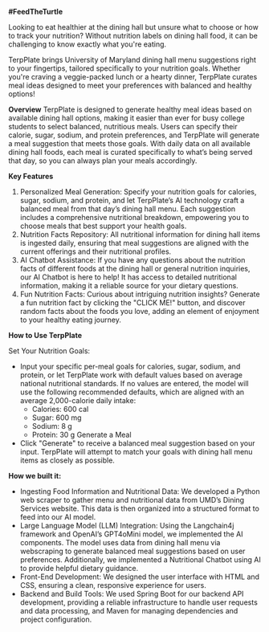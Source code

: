 **#FeedTheTurtle**

Looking to eat healthier at the dining hall but unsure what to choose or how to track your nutrition? Without nutrition labels on dining hall food, it can be challenging to know exactly what you're eating.

TerpPlate brings University of Maryland dining hall menu suggestions right to your fingertips, tailored specifically to your nutrition goals. Whether you're craving a veggie-packed lunch or a hearty dinner, TerpPlate curates meal ideas designed to meet your preferences with balanced and healthy options!

**Overview**
TerpPlate is designed to generate healthy meal ideas based on available dining hall options, making it easier than ever for busy college students to select balanced, nutritious meals. Users can specify their calorie, sugar, sodium, and protein preferences, and TerpPlate will generate a meal suggestion that meets those goals. With daily data on all available dining hall foods, each meal is curated specifically to what’s being served that day, so you can always plan your meals accordingly. 

**Key Features**
1. Personalized Meal Generation: Specify your nutrition goals for calories, sugar, sodium, and protein, and let TerpPlate’s AI technology craft a balanced meal from that day’s dining hall menu. Each suggestion includes a comprehensive nutritional breakdown, empowering you to choose meals that best support your health goals.
2. Nutrition Facts Repository: All nutritional information for dining hall items is ingested daily, ensuring that meal suggestions are aligned with the current offerings and their nutritional profiles.
3. AI Chatbot Assistance: If you have any questions about the nutrition facts of different foods at the dining hall or general nutrition inquiries, our AI Chatbot is here to help! It has access to detailed nutritional information, making it a reliable source for your dietary questions.
4. Fun Nutrition Facts: Curious about intriguing nutrition insights? Generate a fun nutrition fact by clicking the "CLICK ME!" button, and discover random facts about the foods you love, adding an element of enjoyment to your healthy eating journey.

**How to Use TerpPlate**

Set Your Nutrition Goals: 
- Input your specific per-meal goals for calories, sugar, sodium, and protein, or let TerpPlate work with default values based on average national nutritional standards. If no values are entered, the model will use the following recommended defaults, which are aligned with an average 2,000-calorie daily intake:
  - Calories: 600 cal
  - Sugar: 600 mg
  - Sodium: 8 g
  - Protein: 30 g
Generate a Meal 
- Click "Generate" to receive a balanced meal suggestion based on your input. TerpPlate will attempt to match your goals with dining hall menu items as closely as possible.

**How we built it:**
- Ingesting Food Information and Nutritional Data: We developed a Python web scraper to gather menu and nutritional data from UMD’s Dining Services website. This data is then organized into a structured format to feed into our AI model.
- Large Language Model (LLM) Integration: Using the Langchain4j framework and OpenAI’s GPT4oMini model, we implemented the AI components. The model uses data from dining hall menu via webscraping to generate balanced meal suggestions based on user preferences. Additionally, we implemented a Nutritional Chatbot using AI to provide helpful dietary guidance.
- Front-End Development: We designed the user interface with HTML and CSS, ensuring a clean, responsive experience for users.
- Backend and Build Tools: We used Spring Boot for our backend API development, providing a reliable infrastructure to handle user requests and data processing, and Maven for managing dependencies and project configuration.

